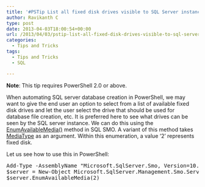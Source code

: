 ```yaml
---
title: '#PSTip List all fixed disk drives visible to SQL Server instance'
author: Ravikanth C
type: post
date: 2013-04-03T18:00:54+00:00
url: /2013/04/03/pstip-list-all-fixed-disk-drives-visible-to-sql-server-instance/
categories:
  - Tips and Tricks
tags:
  - Tips and Tricks
  - SQL

---
```

**Note**: This tip requires PowerShell 2.0 or above.

When automating SQL server database creation in PowerShell, we may want to give the end user an option to select from a list of available fixed disk drives and let the user select the drive that should be used for database file creation, etc. It is preferred here to see what drives can be seen by the SQL server instance. We can do this using the [EnumAvailableMedia()][1] method in SQL SMO. A variant of this method takes [MediaType][2] as an argument. Within this enumeration, a value &#8216;2&#8217; represents fixed disk.

Let us see how to use this in PowerShell:

<pre class="brush: powershell; title: ; notranslate" title="">Add-Type -AssemblyName "Microsoft.SqlServer.Smo, Version=10.0.0.0, Culture=neutral, PublicKeyToken=89845dcd8080cc91"
$server = New-Object Microsoft.SqlServer.Management.Smo.Server $env:ComputerName
$server.EnumAvailableMedia(2)
</pre>

[1]: http://msdn.microsoft.com/en-us/library/ms210215.aspx
[2]: http://msdn.microsoft.com/en-us/library/microsoft.sqlserver.management.smo.mediatypes.aspx
